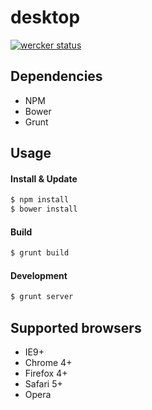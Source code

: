 desktop
=======

[![wercker status](https://app.wercker.com/status/632b9941c98f988188237f4395abeade/m/)](https://app.wercker.com/project/bykey/632b9941c98f988188237f4395abeade)

## Dependencies
* NPM
* Bower
* Grunt

## Usage

#### Install & Update
```sh
$ npm install
$ bower install
```

#### Build
```sh
$ grunt build
```

#### Development
```sh
$ grunt server
```

## Supported browsers
* IE9+
* Chrome 4+
* Firefox 4+
* Safari 5+
* Opera


